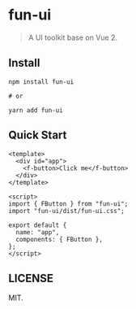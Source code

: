 # fun-ui

> A UI toolkit base on Vue 2.

## Install

```shell
npm install fun-ui

# or

yarn add fun-ui
```

## Quick Start

```vue
<template>
  <div id="app">
    <f-button>Click me</f-button>
  </div>
</template>

<script>
import { FButton } from "fun-ui";
import "fun-ui/dist/fun-ui.css";

export default {
  name: "app",
  components: { FButton },
};
</script>
```

## LICENSE

MIT.
